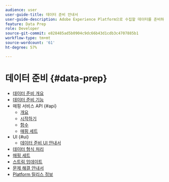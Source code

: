 ```yaml
---
audience: user
user-guide-title: 데이터 준비 안내서
user-guide-description: Adobe Experience Platform으로 수집할 데이터를 준비하고 데이터 준비를 통해 데이터를 매핑, 변환 및 검증하는 방법을 알아보십시오.
feature: Data Prep
role: Developer
source-git-commit: e828485ad5b0904c9dc66b43d1cdb3c4707885b1
workflow-type: tm+mt
source-wordcount: '61'
ht-degree: 57%

---
```



# 데이터 준비 {#data-prep}

- [데이터 준비 개요](home.md)
- [데이터 준비 기능](functions.md)
- 매핑 서비스 API {#api}
   - [개요](./api/overview.md)
   - [시작하기](./api/getting-started.md)
   - [함수](./api/functions.md)
   - [매핑 세트](./api/mapping-set.md)
- UI {#ui}
   - [데이터 준비 UI 안내서](./ui/mapping.md)
- [데이터 형식 처리](./data-handling.md)
- [매핑 세트](mapping-set.md)
- [스트림 업데이트](upserts.md)
- [문제 해결 안내서](troubleshooting-guide.md)
- [Platform 릴리스 정보](https://experienceleague.adobe.com/en/docs/experience-platform/release-notes/latest)
